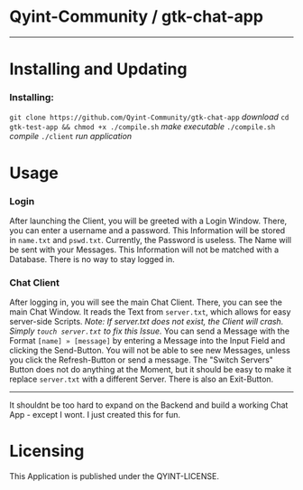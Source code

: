 # Qyint-Community / gtk-chat-app
- - -

# Installing and Updating
### Installing:
`git clone https://github.com/Qyint-Community/gtk-chat-app` *download*
`cd gtk-test-app && chmod +x ./compile.sh` *make executable*
`./compile.sh` *compile*
`./client` *run application*

# Usage
### Login
After launching the Client, you will be greeted with a Login Window.
There, you can enter a username and a password.
This Information will be stored in `name.txt` and `pswd.txt`.
Currently, the Password is useless.
The Name will be sent with your Messages.
This Information will not be matched with a Database.
There is no way to stay logged in.
### Chat Client
After logging in, you will see the main Chat Client.
There, you can see the main Chat Window. It reads the Text from `server.txt`, which allows for easy server-side Scripts.
*Note: If server.txt does not exist, the Client will crash. Simply `touch server.txt` to fix this Issue.*
You can send a Message with the Format `[name] » [message]` by entering a Message into the Input Field and clicking the Send-Button.
You will not be able to see new Messages, unless you click the Refresh-Button or send a message.
The "Switch Servers" Button does not do anything at the Moment, but it should be easy to make it replace `server.txt` with a different Server.
There is also an Exit-Button.
** **
It shouldnt be too hard to expand on the Backend and build a working Chat App - except I wont.
I just created this for fun.

# Licensing
This Application is published under the QYINT-LICENSE.
